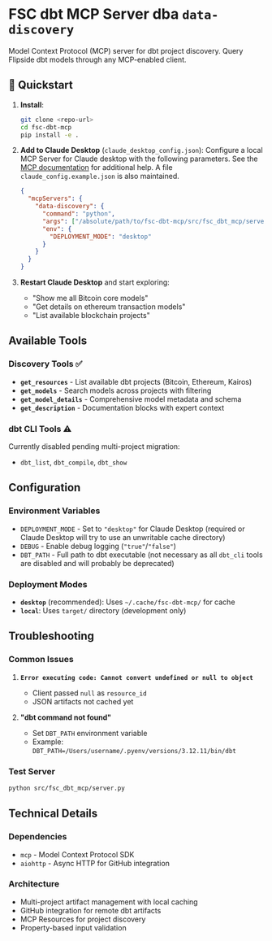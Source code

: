 # FSC dbt MCP Server dba `data-discovery`

Model Context Protocol (MCP) server for dbt project discovery. Query Flipside dbt models through any MCP-enabled client.

## 🚀 Quickstart

1. **Install**:
   ```bash
   git clone <repo-url>
   cd fsc-dbt-mcp
   pip install -e .
   ```

2. **Add to Claude Desktop** (`claude_desktop_config.json`):
Configure a local MCP Server for Claude desktop with the following parameters. See the [MCP documentation](https://modelcontextprotocol.io/quickstart/user#2-add-the-filesystem-mcp-server) for additional help. A file `claude_config.example.json` is also maintained.  
   ```json
   {
     "mcpServers": {
       "data-discovery": {
         "command": "python",
         "args": ["/absolute/path/to/fsc-dbt-mcp/src/fsc_dbt_mcp/server.py"],
         "env": {
           "DEPLOYMENT_MODE": "desktop"
         }
       }
     }
   }
   ```

3. **Restart Claude Desktop** and start exploring:
   - "Show me all Bitcoin core models"
   - "Get details on ethereum transaction models"
   - "List available blockchain projects"

## Available Tools

### Discovery Tools ✅
- **`get_resources`** - List available dbt projects (Bitcoin, Ethereum, Kairos)
- **`get_models`** - Search models across projects with filtering
- **`get_model_details`** - Comprehensive model metadata and schema
- **`get_description`** - Documentation blocks with expert context

### dbt CLI Tools ⚠️ 
Currently disabled pending multi-project migration:
- `dbt_list`, `dbt_compile`, `dbt_show`

## Configuration

### Environment Variables
- `DEPLOYMENT_MODE` - Set to `"desktop"` for Claude Desktop (required or Claude Desktop will try to use an unwritable cache directory)
- `DEBUG` - Enable debug logging (`"true"`/`"false"`)
- `DBT_PATH` - Full path to dbt executable (not necessary as all `dbt_cli` tools are disabled and will probably be deprecated)

### Deployment Modes
- **`desktop`** (recommended): Uses `~/.cache/fsc-dbt-mcp/` for cache
- **`local`**: Uses `target/` directory (development only)

## Troubleshooting

### Common Issues
1. **`Error executing code: Cannot convert undefined or null to object`**
   - Client passed `null` as `resource_id` 
   - JSON artifacts not cached yet

2. **"dbt command not found"**
   - Set `DBT_PATH` environment variable
   - Example: `DBT_PATH=/Users/username/.pyenv/versions/3.12.11/bin/dbt`

### Test Server
```bash
python src/fsc_dbt_mcp/server.py
```

## Technical Details

### Dependencies
- `mcp` - Model Context Protocol SDK
- `aiohttp` - Async HTTP for GitHub integration

### Architecture
- Multi-project artifact management with local caching
- GitHub integration for remote dbt artifacts  
- MCP Resources for project discovery
- Property-based input validation
